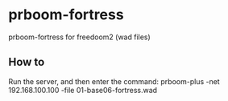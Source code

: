 # prboom-fortress
prboom-fortress for freedoom2 (wad files)

## How to

Run the server, and then enter the command: prboom-plus -net 192.168.100.100 -file 01-base06-fortress.wad 


